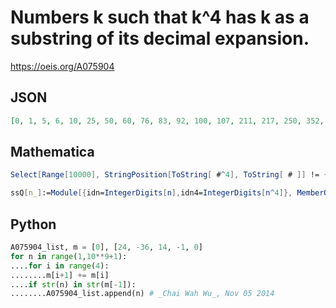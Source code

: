 # Numbers k such that k^4 has k as a substring of its decimal expansion\.
https://oeis.org/A075904
## JSON
```JSON
[0, 1, 5, 6, 10, 25, 50, 60, 76, 83, 92, 100, 107, 211, 217, 250, 352, 363, 376, 500, 556, 600, 625, 636, 760, 863, 909, 935, 1000, 1531, 1636, 2263, 2500, 2503, 3630, 3760, 4342, 5000, 5001, 6000, 6250, 7245, 7600, 8578, 9350, 9376, 10000, 25000, 28206, 32213]
```
## Mathematica
```Mathematica
Select[Range[10000], StringPosition[ToString[ #^4], ToString[ # ]] != {} &] (* _Tanya Khovanova_, Oct 11 2007 *)
```
```Mathematica
ssQ[n_]:=Module[{idn=IntegerDigits[n],idn4=IntegerDigits[n^4]}, MemberQ[ Partition[ idn4, Length[ idn],1], idn]]; Select[Range[10000],ssQ] (* _Harvey P. Dale_, Mar 13 2013 *)
```
## Python
```Python
A075904_list, m = [0], [24, -36, 14, -1, 0]
for n in range(1,10**9+1):
....for i in range(4):
........m[i+1] += m[i]
....if str(n) in str(m[-1]):
........A075904_list.append(n) # _Chai Wah Wu_, Nov 05 2014
```
